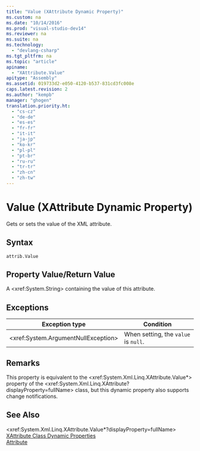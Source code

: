 ```yaml
---
title: "Value (XAttribute Dynamic Property)"
ms.custom: na
ms.date: "10/14/2016"
ms.prod: "visual-studio-dev14"
ms.reviewer: na
ms.suite: na
ms.technology: 
  - "devlang-csharp"
ms.tgt_pltfrm: na
ms.topic: "article"
apiname: 
  - "XAttribute.Value"
apitype: "Assembly"
ms.assetid: 019733d2-e050-4120-b537-831cd3fc008e
caps.latest.revision: 2
ms.author: "kempb"
manager: "ghogen"
translation.priority.ht: 
  - "cs-cz"
  - "de-de"
  - "es-es"
  - "fr-fr"
  - "it-it"
  - "ja-jp"
  - "ko-kr"
  - "pl-pl"
  - "pt-br"
  - "ru-ru"
  - "tr-tr"
  - "zh-cn"
  - "zh-tw"
---
```

# Value (XAttribute Dynamic Property)
Gets or sets the value of the XML attribute.  
  
## Syntax  
  
```  
attrib.Value   
```  
  
## Property Value/Return Value  
 A \<xref:System.String> containing the value of this attribute.  
  
## Exceptions  
  
|Exception type|Condition|  
|--------------------|---------------|  
|\<xref:System.ArgumentNullException>|When setting, the `value` is `null`.|  
  
## Remarks  
 This property is equivalent to the \<xref:System.Xml.Linq.XAttribute.Value*> property of the \<xref:System.Xml.Linq.XAttribute?displayProperty=fullName> class, but this dynamic property also supports change notifications.  
  
## See Also  
 \<xref:System.Xml.Linq.XAttribute.Value*?displayProperty=fullName>   
 [XAttribute Class Dynamic Properties](../designers/xattribute-class-dynamic-properties.md)   
 [Attribute](../designers/attribute--xelement-dynamic-property-.md)